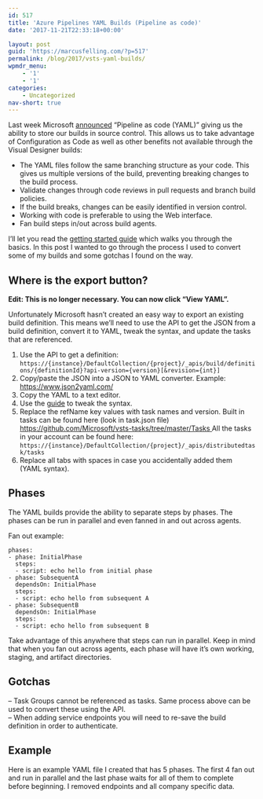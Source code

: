 ```yaml
---
id: 517
title: 'Azure Pipelines YAML Builds (Pipeline as code)'
date: '2017-11-21T22:33:18+00:00'

layout: post
guid: 'https://marcusfelling.com/?p=517'
permalink: /blog/2017/vsts-yaml-builds/
wpmdr_menu:
    - '1'
    - '1'
categories:
    - Uncategorized
nav-short: true
---
```


Last week Microsoft [announced](https://blogs.msdn.microsoft.com/devops/2017/11/15/pipeline-as-code-yaml-preview/) “Pipeline as code (YAML)” giving us the ability to store our builds in source control. This allows us to take advantage of Configuration as Code as well as other benefits not available through the Visual Designer builds:

- The YAML files follow the same branching structure as your code. This gives us multiple versions of the build, preventing breaking changes to the build process.
- Validate changes through code reviews in pull requests and branch build policies.
- If the build breaks, changes can be easily identified in version control.
- Working with code is preferable to using the Web interface.
- Fan build steps in/out across build agents.

I’ll let you read the [getting started guide](https://docs.microsoft.com/en-us/azure/devops/pipelines/get-started-yaml?view=azure-devops) which walks you through the basics. In this post I wanted to go through the process I used to convert some of my builds and some gotchas I found on the way.

## Where is the export button?

**Edit: This is no longer necessary. You can now click “View YAML”.**

Unfortunately Microsoft hasn’t created an easy way to export an existing build definition. This means we’ll need to use the API to get the JSON from a build definition, convert it to YAML, tweak the syntax, and update the tasks that are referenced.

1. Use the API to get a definition: `https://{instance}/DefaultCollection/{project}/_apis/build/definitions/{definitionId}?api-version={version}[&revision={int}]`
2. Copy/paste the JSON into a JSON to YAML converter. Example: <https://www.json2yaml.com/>
3. Copy the YAML to a text editor.
4. Use the [guide](https://github.com/Microsoft/vsts-agent/blob/master/docs/preview/yamlgettingstarted-tasks.md) to tweak the syntax.
5. Replace the refName key values with task names and version. Built in tasks can be found here (look in task.json file) [https://github.com/Microsoft/vsts-tasks/tree/master/Tasks ](https://github.com/Microsoft/vsts-tasks/tree/master/Tasks)All the tasks in your account can be found here:  
    `https://{instance}/DefaultCollection/{project}/_apis/distributedtask/tasks`
6. Replace all tabs with spaces in case you accidentally added them (YAML syntax).

## Phases

The YAML builds provide the ability to separate steps by phases. The phases can be run in parallel and even fanned in and out across agents.

Fan out example:

```
phases:
- phase: InitialPhase
  steps:
  - script: echo hello from initial phase
- phase: SubsequentA
  dependsOn: InitialPhase
  steps:
  - script: echo hello from subsequent A
- phase: SubsequentB
  dependsOn: InitialPhase
  steps:
  - script: echo hello from subsequent B
```

Take advantage of this anywhere that steps can run in parallel. Keep in mind that when you fan out across agents, each phase will have it’s own working, staging, and artifact directories.

## Gotchas

– Task Groups cannot be referenced as tasks. Same process above can be used to convert these using the API.  
– When adding service endpoints you will need to re-save the build definition in order to authenticate.

## Example

Here is an example YAML file I created that has 5 phases. The first 4 fan out and run in parallel and the last phase waits for all of them to complete before beginning. I removed endpoints and all company specific data.

<script src="https://gist.github.com/MarcusFelling/15a369d8503f249ef7719c2de1ad6207.js"></script>